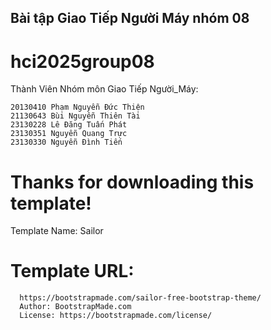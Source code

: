## Bài tập Giao Tiếp Người Máy nhóm 08

# hci2025group08

Thành Viên Nhóm môn Giao Tiếp Người_Máy:

    20130410 Phạm Nguyễn Đức Thiện
    21130643 Bùi Nguyễn Thiên Tài
    23130228 Lê Đăng Tuấn Phát
    23130351 Nguyễn Quang Trực
    23130330 Nguyễn Đình Tiến



# Thanks for downloading this template!
  Template Name: Sailor
# Template URL: 
      https://bootstrapmade.com/sailor-free-bootstrap-theme/
      Author: BootstrapMade.com
      License: https://bootstrapmade.com/license/
